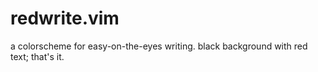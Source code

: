 redwrite.vim
============

a colorscheme for easy-on-the-eyes writing. black background with red text; that's it.
